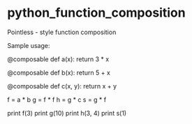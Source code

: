 # python_function_composition

Pointless - style function composition

Sample usage:

@composable
def a(x):
    return 3 * x

@composable
def b(x):
    return 5 + x

@composable
def c(x, y):
    return x + y

f = a * b
g = f * f
h = g * c
s = g * f

print f(3)
print g(10)
print h(3, 4)
print s(1)
